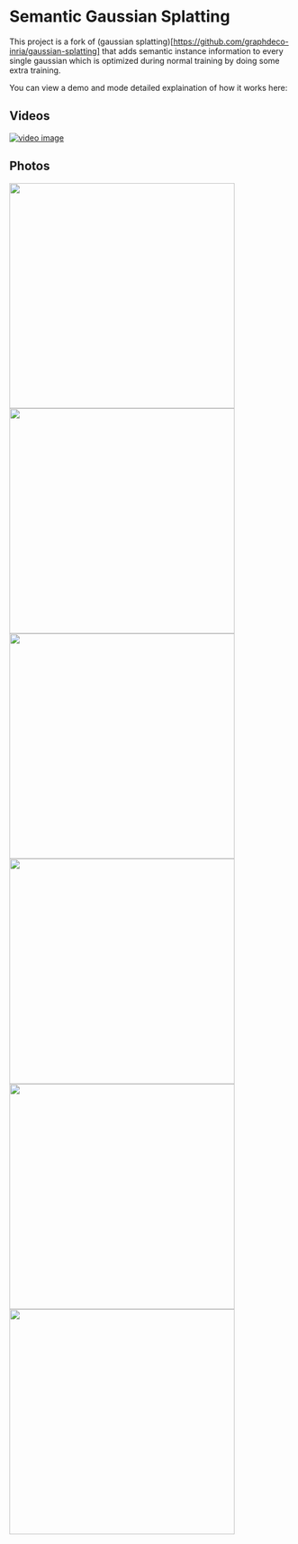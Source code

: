 # Semantic Gaussian Splatting

This project is a fork of (gaussian splatting)[https://github.com/graphdeco-inria/gaussian-splatting] that adds semantic instance information to every single gaussian which is optimized during normal training by doing some extra training.

You can view a demo and mode detailed explaination of how it works here:

## Videos
[![video image](https://img.youtube.com/vi/-gLCdh0ZAGI/0.jpg)]([https://www.youtube.com/watch?v=-gLCdh0ZAGI)

## Photos
<img src='https://github.com/shahanneda/gaussian_semantics/assets/17485954/53833679-833c-4f4b-8f93-e4cfbaecbd66)' width='400'>
<img src='https://github.com/shahanneda/gaussian_semantics/assets/17485954/50139a0d-d9fc-414e-8549-6b01232aae92' width='400'>
<img src='https://github.com/shahanneda/gaussian_semantics/assets/17485954/7ad53088-9a7e-4a89-bca8-ee93e47fcb8c' width='400'>
<img src='https://github.com/shahanneda/gaussian_semantics/assets/17485954/1f9eed51-b33e-4c60-9185-94365cb64ab9' width='400'>
<img src='https://github.com/shahanneda/gaussian_semantics/assets/17485954/1bed8319-cf5e-4de6-8dfa-de816a04a232' width='400'>
<img src='https://github.com/shahanneda/gaussian_semantics/assets/17485954/134eccfb-5996-4e16-829a-c02e3c116b60' width='400'>

